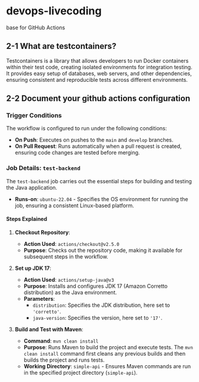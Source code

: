 # devops-livecoding

base for GitHub Actions

## 2-1 What are testcontainers?

Testcontainers is a library that allows developers to run Docker containers within their test code, creating isolated environments for integration testing. It provides easy setup of databases, web servers, and other dependencies, ensuring consistent and reproducible tests across different environments.

## 2-2 Document your github actions configuration 

### Trigger Conditions

The workflow is configured to run under the following conditions:

- **On Push**: Executes on pushes to the `main` and `develop` branches.
- **On Pull Request**: Runs automatically when a pull request is created, ensuring code changes are tested before merging.

### Job Details: `test-backend`

The `test-backend` job carries out the essential steps for building and testing the Java application.

- **Runs-on**: `ubuntu-22.04` - Specifies the OS environment for running the job, ensuring a consistent Linux-based platform.

#### Steps Explained

1. **Checkout Repository**:
    - **Action Used**: `actions/checkout@v2.5.0`
    - **Purpose**: Checks out the repository code, making it available for subsequent steps in the workflow.

2. **Set up JDK 17**:
    - **Action Used**: `actions/setup-java@v3`
    - **Purpose**: Installs and configures JDK 17 (Amazon Corretto distribution) as the Java environment.
    - **Parameters**:
        - `distribution`: Specifies the JDK distribution, here set to `'corretto'`.
        - `java-version`: Specifies the version, here set to `'17'`.

3. **Build and Test with Maven**:
    - **Command**: `mvn clean install`
    - **Purpose**: Runs Maven to build the project and execute tests. The `mvn clean install` command first cleans any previous builds and then builds the project and runs tests.
    - **Working Directory**: `simple-api` - Ensures Maven commands are run in the specified project directory (`simple-api`).
